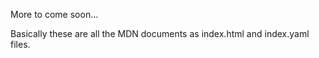 More to come soon...

Basically these are all the MDN documents as index.html and index.yaml
files.
